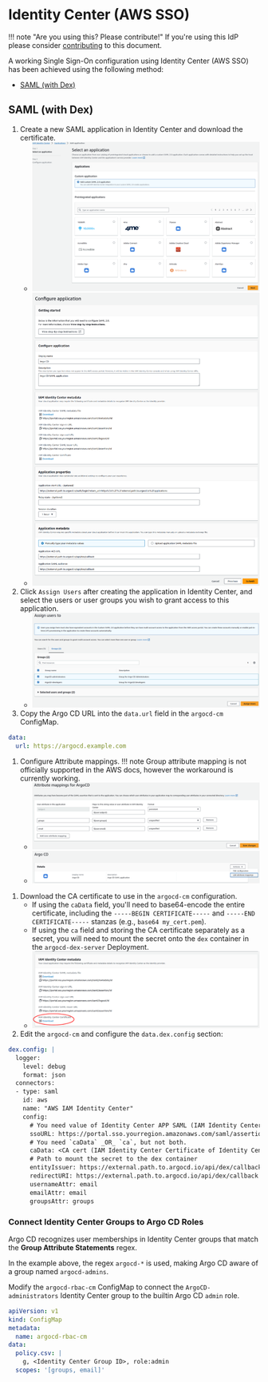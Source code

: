 # Identity Center (AWS SSO)

!!! note "Are you using this? Please contribute!"
    If you're using this IdP please consider [contributing](../../developer-guide/site.md) to this document.

A working Single Sign-On configuration using Identity Center (AWS SSO) has been achieved using the following method:

* [SAML (with Dex)](#saml-with-dex)

## SAML (with Dex)

1. Create a new SAML application in Identity Center and download the certificate.
    * ![Identity Center SAML App 1](../../assets/identity-center-1.png)
    * ![Identity Center SAML App 2](../../assets/identity-center-2.png)
1. Click `Assign Users` after creating the application in Identity Center, and select the users or user groups you wish to grant access to this application.
    * ![Identity Center SAML App 3](../../assets/identity-center-3.png)
1. Copy the Argo CD URL into the `data.url` field in the `argocd-cm` ConfigMap.

<!-- markdownlint-disable MD046 -->
```yaml
data:
  url: https://argocd.example.com
```
1. Configure Attribute mappings.
    !!! note
    Group attribute mapping is not officially supported in the AWS docs, however the workaround is currently working.
    * ![Identity Center SAML App 4](../../assets/identity-center-4.png)
    * ![Identity Center SAML App 5](../../assets/identity-center-5.png)

<!-- markdownlint-enable MD046 -->

1. Download the CA certificate to use in the `argocd-cm` configuration.
    * If using the `caData` field, you'll need to base64-encode the entire certificate, including the `-----BEGIN CERTIFICATE-----` and `-----END CERTIFICATE-----` stanzas (e.g., `base64 my_cert.pem`).
    * If using the `ca` field and storing the CA certificate separately as a secret, you will need to mount the secret onto the `dex` container in the `argocd-dex-server` Deployment.
    * ![Identity Center SAML App 6](../../assets/identity-center-6.png)
1. Edit the `argocd-cm` and configure the `data.dex.config` section:

<!-- markdownlint-disable MD046 -->
```yaml
dex.config: |
  logger:
    level: debug
    format: json
  connectors:
  - type: saml
    id: aws
    name: "AWS IAM Identity Center"
    config:
      # You need value of Identity Center APP SAML (IAM Identity Center sign-in URL)
      ssoURL: https://portal.sso.yourregion.amazonaws.com/saml/assertion/id
      # You need `caData` _OR_ `ca`, but not both.
      caData: <CA cert (IAM Identity Center Certificate of Identity Center APP SAML) passed through base64 encoding>
      # Path to mount the secret to the dex container
      entityIssuer: https://external.path.to.argocd.io/api/dex/callback
      redirectURI: https://external.path.to.argocd.io/api/dex/callback
      usernameAttr: email
      emailAttr: email
      groupsAttr: groups
```
<!-- markdownlint-enable MD046 -->

### Connect Identity Center Groups to Argo CD Roles
Argo CD recognizes user memberships in Identity Center groups that match the **Group Attribute Statements** regex. 

 In the example above, the regex `argocd-*` is used, making Argo CD aware of a group named `argocd-admins`.

Modify the `argocd-rbac-cm` ConfigMap to connect the `ArgoCD-administrators` Identity Center group to the builtin Argo CD `admin` role.
<!-- markdownlint-disable MD046 -->
```yaml
apiVersion: v1
kind: ConfigMap
metadata:
  name: argocd-rbac-cm
data:
  policy.csv: |
    g, <Identity Center Group ID>, role:admin
  scopes: '[groups, email]'
```
<!-- markdownlint-enable MD046 -->
